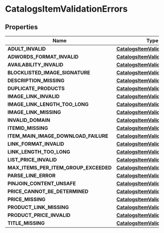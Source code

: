 

# CatalogsItemValidationErrors

## Properties

Name | Type | Description | Notes
------------ | ------------- | ------------- | -------------
**ADULT_INVALID** | [**CatalogsItemValidationDetails**](CatalogsItemValidationDetails.md) |  |  [optional]
**ADWORDS_FORMAT_INVALID** | [**CatalogsItemValidationDetails**](CatalogsItemValidationDetails.md) |  |  [optional]
**AVAILABILITY_INVALID** | [**CatalogsItemValidationDetails**](CatalogsItemValidationDetails.md) |  |  [optional]
**BLOCKLISTED_IMAGE_SIGNATURE** | [**CatalogsItemValidationDetails**](CatalogsItemValidationDetails.md) |  |  [optional]
**DESCRIPTION_MISSING** | [**CatalogsItemValidationDetails**](CatalogsItemValidationDetails.md) |  |  [optional]
**DUPLICATE_PRODUCTS** | [**CatalogsItemValidationDetails**](CatalogsItemValidationDetails.md) |  |  [optional]
**IMAGE_LINK_INVALID** | [**CatalogsItemValidationDetails**](CatalogsItemValidationDetails.md) |  |  [optional]
**IMAGE_LINK_LENGTH_TOO_LONG** | [**CatalogsItemValidationDetails**](CatalogsItemValidationDetails.md) |  |  [optional]
**IMAGE_LINK_MISSING** | [**CatalogsItemValidationDetails**](CatalogsItemValidationDetails.md) |  |  [optional]
**INVALID_DOMAIN** | [**CatalogsItemValidationDetails**](CatalogsItemValidationDetails.md) |  |  [optional]
**ITEMID_MISSING** | [**CatalogsItemValidationDetails**](CatalogsItemValidationDetails.md) |  |  [optional]
**ITEM_MAIN_IMAGE_DOWNLOAD_FAILURE** | [**CatalogsItemValidationDetails**](CatalogsItemValidationDetails.md) |  |  [optional]
**LINK_FORMAT_INVALID** | [**CatalogsItemValidationDetails**](CatalogsItemValidationDetails.md) |  |  [optional]
**LINK_LENGTH_TOO_LONG** | [**CatalogsItemValidationDetails**](CatalogsItemValidationDetails.md) |  |  [optional]
**LIST_PRICE_INVALID** | [**CatalogsItemValidationDetails**](CatalogsItemValidationDetails.md) |  |  [optional]
**MAX_ITEMS_PER_ITEM_GROUP_EXCEEDED** | [**CatalogsItemValidationDetails**](CatalogsItemValidationDetails.md) |  |  [optional]
**PARSE_LINE_ERROR** | [**CatalogsItemValidationDetails**](CatalogsItemValidationDetails.md) |  |  [optional]
**PINJOIN_CONTENT_UNSAFE** | [**CatalogsItemValidationDetails**](CatalogsItemValidationDetails.md) |  |  [optional]
**PRICE_CANNOT_BE_DETERMINED** | [**CatalogsItemValidationDetails**](CatalogsItemValidationDetails.md) |  |  [optional]
**PRICE_MISSING** | [**CatalogsItemValidationDetails**](CatalogsItemValidationDetails.md) |  |  [optional]
**PRODUCT_LINK_MISSING** | [**CatalogsItemValidationDetails**](CatalogsItemValidationDetails.md) |  |  [optional]
**PRODUCT_PRICE_INVALID** | [**CatalogsItemValidationDetails**](CatalogsItemValidationDetails.md) |  |  [optional]
**TITLE_MISSING** | [**CatalogsItemValidationDetails**](CatalogsItemValidationDetails.md) |  |  [optional]





